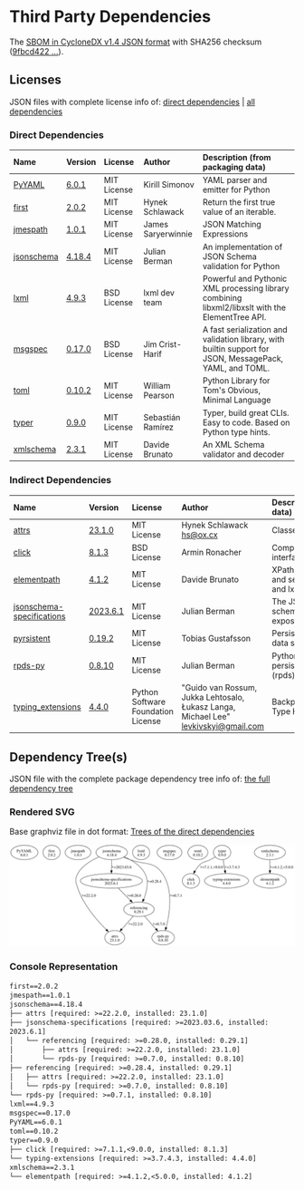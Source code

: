 # Third Party Dependencies

<!--[[[fill sbom_sha256()]]]-->
The [SBOM in CycloneDX v1.4 JSON format](https://git.sr.ht/~sthagen/portinvartija/blob/default/sbom/cdx.json) with SHA256 checksum ([9fbcd422 ...](https://git.sr.ht/~sthagen/portinvartija/blob/default/sbom/cdx.json.sha256 "sha256:9fbcd422a3e4cdbf1bc33c8433c48f0554bc4ca1d4f88b26113f2fd076cceeac")).
<!--[[[end]]] (checksum: 2b61d946d222e1f60ee0aceed953b325)-->
## Licenses 

JSON files with complete license info of: [direct dependencies](direct-dependency-licenses.json) | [all dependencies](all-dependency-licenses.json)

### Direct Dependencies

<!--[[[fill direct_dependencies_table()]]]-->
| Name                                                          | Version                                               | License     | Author             | Description (from packaging data)                                                                        |
|:--------------------------------------------------------------|:------------------------------------------------------|:------------|:-------------------|:---------------------------------------------------------------------------------------------------------|
| [PyYAML](https://pyyaml.org/)                                 | [6.0.1](https://pypi.org/project/PyYAML/6.0.1/)       | MIT License | Kirill Simonov     | YAML parser and emitter for Python                                                                       |
| [first](http://github.com/hynek/first/)                       | [2.0.2](https://pypi.org/project/first/2.0.2/)        | MIT License | Hynek Schlawack    | Return the first true value of an iterable.                                                              |
| [jmespath](https://github.com/jmespath/jmespath.py)           | [1.0.1](https://pypi.org/project/jmespath/1.0.1/)     | MIT License | James Saryerwinnie | JSON Matching Expressions                                                                                |
| [jsonschema](https://github.com/python-jsonschema/jsonschema) | [4.18.4](https://pypi.org/project/jsonschema/4.18.4/) | MIT License | Julian Berman      | An implementation of JSON Schema validation for Python                                                   |
| [lxml](https://lxml.de/)                                      | [4.9.3](https://pypi.org/project/lxml/4.9.3/)         | BSD License | lxml dev team      | Powerful and Pythonic XML processing library combining libxml2/libxslt with the ElementTree API.         |
| [msgspec](https://jcristharif.com/msgspec/)                   | [0.17.0](https://pypi.org/project/msgspec/0.17.0/)    | BSD License | Jim Crist-Harif    | A fast serialization and validation library, with builtin support for JSON, MessagePack, YAML, and TOML. |
| [toml](https://github.com/uiri/toml)                          | [0.10.2](https://pypi.org/project/toml/0.10.2/)       | MIT License | William Pearson    | Python Library for Tom's Obvious, Minimal Language                                                       |
| [typer](https://github.com/tiangolo/typer)                    | [0.9.0](https://pypi.org/project/typer/0.9.0/)        | MIT License | Sebastián Ramírez  | Typer, build great CLIs. Easy to code. Based on Python type hints.                                       |
| [xmlschema](https://github.com/sissaschool/xmlschema)         | [2.3.1](https://pypi.org/project/xmlschema/2.3.1/)    | MIT License | Davide Brunato     | An XML Schema validator and decoder                                                                      |
<!--[[[end]]] (checksum: 49c51091f0aa143d1bc46c63c6a0e660)-->

### Indirect Dependencies

<!--[[[fill indirect_dependencies_table()]]]-->
| Name                                                                                        | Version                                                                  | License                            | Author                                                                                | Description (from packaging data)                                    |
|:--------------------------------------------------------------------------------------------|:-------------------------------------------------------------------------|:-----------------------------------|:--------------------------------------------------------------------------------------|:---------------------------------------------------------------------|
| [attrs](https://www.attrs.org/en/stable/changelog.html)                                     | [23.1.0](https://pypi.org/project/attrs/23.1.0/)                         | MIT License                        | Hynek Schlawack <hs@ox.cx>                                                            | Classes Without Boilerplate                                          |
| [click](https://palletsprojects.com/p/click/)                                               | [8.1.3](https://pypi.org/project/click/8.1.3/)                           | BSD License                        | Armin Ronacher                                                                        | Composable command line interface toolkit                            |
| [elementpath](https://github.com/sissaschool/elementpath)                                   | [4.1.2](https://pypi.org/project/elementpath/4.1.2/)                     | MIT License                        | Davide Brunato                                                                        | XPath 1.0/2.0/3.0/3.1 parsers and selectors for ElementTree and lxml |
| [jsonschema-specifications](https://github.com/python-jsonschema/jsonschema-specifications) | [2023.6.1](https://pypi.org/project/jsonschema-specifications/2023.6.1/) | MIT License                        | Julian Berman                                                                         | The JSON Schema meta-schemas and vocabularies, exposed as a Registry |
| [pyrsistent](https://github.com/tobgu/pyrsistent/)                                          | [0.19.2](https://pypi.org/project/pyrsistent/0.19.2/)                    | MIT License                        | Tobias Gustafsson                                                                     | Persistent/Functional/Immutable data structures                      |
| [rpds-py](https://github.com/crate-py/rpds)                                                 | [0.8.10](https://pypi.org/project/rpds-py/0.8.10/)                       | MIT License                        | Julian Berman                                                                         | Python bindings to Rust's persistent data structures (rpds)          |
| [typing_extensions](https://github.com/python/typing_extensions)                            | [4.4.0](https://pypi.org/project/typing_extensions/4.4.0/)               | Python Software Foundation License | "Guido van Rossum, Jukka Lehtosalo, Łukasz Langa, Michael Lee" <levkivskyi@gmail.com> | Backported and Experimental Type Hints for Python 3.7+               |
<!--[[[end]]] (checksum: 4b5c21866a76a6f205fd9435580c2821)-->

## Dependency Tree(s)

JSON file with the complete package dependency tree info of: [the full dependency tree](package-dependency-tree.json)

### Rendered SVG

Base graphviz file in dot format: [Trees of the direct dependencies](package-dependency-tree.dot.txt)

<img src="./package-dependency-tree.svg" alt="Trees of the direct dependencies" title="Trees of the direct dependencies"/>

### Console Representation

<!--[[[fill dependency_tree_console_text()]]]-->
````console
first==2.0.2
jmespath==1.0.1
jsonschema==4.18.4
├── attrs [required: >=22.2.0, installed: 23.1.0]
├── jsonschema-specifications [required: >=2023.03.6, installed: 2023.6.1]
│   └── referencing [required: >=0.28.0, installed: 0.29.1]
│       ├── attrs [required: >=22.2.0, installed: 23.1.0]
│       └── rpds-py [required: >=0.7.0, installed: 0.8.10]
├── referencing [required: >=0.28.4, installed: 0.29.1]
│   ├── attrs [required: >=22.2.0, installed: 23.1.0]
│   └── rpds-py [required: >=0.7.0, installed: 0.8.10]
└── rpds-py [required: >=0.7.1, installed: 0.8.10]
lxml==4.9.3
msgspec==0.17.0
PyYAML==6.0.1
toml==0.10.2
typer==0.9.0
├── click [required: >=7.1.1,<9.0.0, installed: 8.1.3]
└── typing-extensions [required: >=3.7.4.3, installed: 4.4.0]
xmlschema==2.3.1
└── elementpath [required: >=4.1.2,<5.0.0, installed: 4.1.2]
````
<!--[[[end]]] (checksum: df526863822350eb71d18292dff22060)-->
